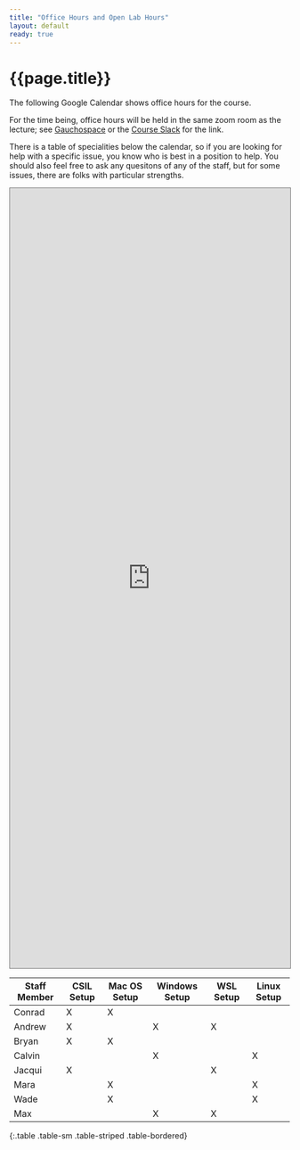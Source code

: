```yaml
---
title: "Office Hours and Open Lab Hours"
layout: default
ready: true
---
```



<style>
 iframe { width: 100%; height: 1400px; }
</style>

# {{page.title}}

The following Google Calendar shows office hours for the course.

For the time being, office hours will be held in the same zoom room as the lecture; see 
[Gauchospace](https://gauchospace.ucsb.edu) or the [Course Slack](https://ucsb-cs156-s21.slack.com) for the link.

There is a table of specialities below the calendar, so if you are looking for help with a specific issue, you know who is best in a position to help.  You should also feel free to ask any quesitons of any of the staff, but for some issues, there are folks with particular strengths.

<iframe src="https://calendar.google.com/calendar/embed?height=600&amp;wkst=1&amp;bgcolor=%23ffffff&amp;ctz=America%2FLos_Angeles&amp;src=dWNzYi5lZHVfczJyY3RrcDM5b2Rxc29ob21vdnBhdTJxZnNAZ3JvdXAuY2FsZW5kYXIuZ29vZ2xlLmNvbQ&amp;color=%23795548&amp;mode=WEEK" style="border:solid 1px #777" width="800" height="600" frameborder="0" scrolling="no">
</iframe>

| Staff Member | CSIL Setup   | Mac OS Setup  | Windows Setup | WSL Setup | Linux Setup | 
|--------------|--------------|---------------|---------------|-----------|-------------|
| Conrad       |      X       |      X        |               |           |             |
| Andrew       |      X       |               |       X       |     X     |             |
| Bryan        |      X       |      X        |               |           |             |
| Calvin       |              |               |       X       |           |     X       |
| Jacqui       |      X       |               |               |     X     |             |
| Mara         |              |      X        |               |           |     X       |
| Wade         |              |      X        |               |           |     X       |
| Max          |              |               |       X       |     X     |             |
{:.table .table-sm .table-striped .table-bordered}

